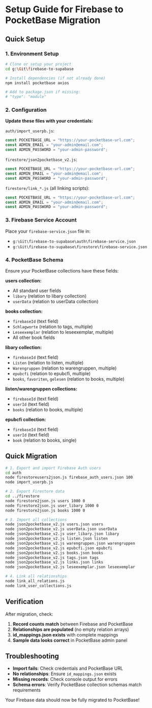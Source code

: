 # Setup Guide for Firebase to PocketBase Migration

## Quick Setup

### 1. Environment Setup

```bash
# Clone or setup your project
cd g:\Git\firebase-to-supabase

# Install dependencies (if not already done)
npm install pocketbase axios

# Add to package.json if missing:
# "type": "module"
```

### 2. Configuration

**Update these files with your credentials:**

`auth/import_userpb.js`:

```javascript
const POCKETBASE_URL = "https://your-pocketbase-url.com";
const ADMIN_EMAIL = "your-admin@email.com";
const ADMIN_PASSWORD = "your-admin-password";
```

`firestore/json2pocketbase_v2.js`:

```javascript
const POCKETBASE_URL = "https://your-pocketbase-url.com";
const ADMIN_EMAIL = "your-admin@email.com";
const ADMIN_PASSWORD = "your-admin-password";
```

`firestore/link_*.js` (all linking scripts):

```javascript
const POCKETBASE_URL = "https://your-pocketbase-url.com";
const ADMIN_EMAIL = "your-admin@email.com";
const ADMIN_PASSWORD = "your-admin-password";
```

### 3. Firebase Service Account

Place your `firebase-service.json` file in:

- `g:\Git\firebase-to-supabase\auth\firebase-service.json`
- `g:\Git\firebase-to-supabase\firestore\firebase-service.json`

### 4. PocketBase Schema

Ensure your PocketBase collections have these fields:

**users collection:**

- All standard user fields
- `libary` (relation to libary collection)
- `userData` (relation to userData collection)

**books collection:**

- `firebaseId` (text field)
- `Schlagworte` (relation to tags, multiple)
- `Leseexemplar` (relation to leseexemplar, multiple)
- All other book fields

**libary collection:**

- `firebaseId` (text field)
- `Listen` (relation to listen, multiple)
- `Warengruppen` (relation to warengruppen, multiple)
- `epubcfi` (relation to epubcfi, multiple)
- `books`, `favoriten`, `gelesen` (relation to books, multiple)

**listen/warengruppen collections:**

- `firebaseId` (text field)
- `userId` (text field)
- `books` (relation to books, multiple)

**epubcfi collection:**

- `firebaseId` (text field)
- `userId` (text field)
- `book` (relation to books, single)

## Quick Migration

```bash
# 1. Export and import Firebase Auth users
cd auth
node firestoreusers2json.js firebase_auth_users.json 100
node import_userpb.js

# 2. Export Firestore data
cd ../firestore
node firestore2json.js users 1000 0
node firestore2json.js user_libary 1000 0
node firestore2json.js books 1000 0

# 3. Import all collections
node json2pocketbase_v2.js users.json users
node json2pocketbase_v2.js userData.json userData
node json2pocketbase_v2.js user_libary.json libary
node json2pocketbase_v2.js listen.json listen
node json2pocketbase_v2.js warengruppen.json warengruppen
node json2pocketbase_v2.js epubcfi.json epubcfi
node json2pocketbase_v2.js books.json books
node json2pocketbase_v2.js tags.json tags
node json2pocketbase_v2.js links.json links
node json2pocketbase_v2.js leseexemplar.json leseexemplar

# 4. Link all relationships
node link_all_relations.js
node link_user_collections.js
```

## Verification

After migration, check:

1. **Record counts match** between Firebase and PocketBase
2. **Relationships are populated** (no empty relation arrays)
3. **id_mappings.json exists** with complete mappings
4. **Sample data looks correct** in PocketBase admin panel

## Troubleshooting

- **Import fails**: Check credentials and PocketBase URL
- **No relationships**: Ensure `id_mappings.json` exists
- **Missing records**: Check console output for errors
- **Schema errors**: Verify PocketBase collection schemas match requirements

Your Firebase data should now be fully migrated to PocketBase!
